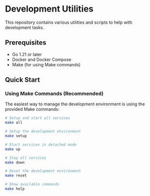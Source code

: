 # Development Utilities

This repository contains various utilities and scripts to help with development tasks.

## Prerequisites

- Go 1.21 or later
- Docker and Docker Compose
- Make (for using Make commands)

## Quick Start

### Using Make Commands (Recommended)

The easiest way to manage the development environment is using the provided Make commands:

```bash
# Setup and start all services
make all

# Setup the development environment
make setup

# Start services in detached mode
make up

# Stop all services
make down

# Reset the development environment
make reset

# Show available commands
make help
```
